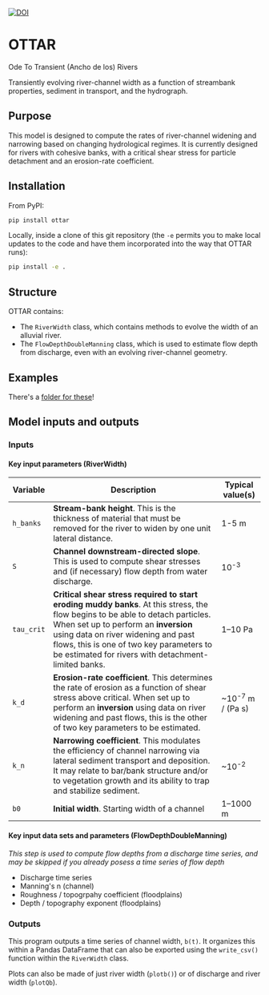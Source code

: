 [![DOI](https://zenodo.org/badge/261265317.svg)](https://zenodo.org/badge/latestdoi/261265317)

# OTTAR

Ode To Transient (Ancho de los) Rivers

Transiently evolving river-channel width as a function of streambank properties, sediment in transport, and the hydrograph.

## Purpose

This model is designed to compute the rates of river-channel widening and narrowing based on changing hydrological regimes. It is currently designed for rivers with cohesive banks, with a critical shear stress for particle detachment and an erosion-rate coefficient.

## Installation

From PyPI:
```sh
pip install ottar
```

Locally, inside a clone of this git repository (the `-e` permits you to make local updates to the code and have them incorporated into the way that OTTAR runs):
```sh
pip install -e .
```

## Structure

OTTAR contains:

* The `RiverWidth` class, which contains methods to evolve the width of an alluvial river.
* The `FlowDepthDoubleManning` class, which is used to estimate flow depth from discharge, even with an evolving river-channel geometry.

## Examples

There's a [folder for these](https://github.com/MNiMORPH/OTTAR/tree/master/examples)!

## Model inputs and outputs

### Inputs

#### Key input parameters (RiverWidth)

| **Variable** 	| **Description**                                                                                                                                                                                                                                                                                                   	| **Typical value(s)**        	|
|--------------	|-------------------------------------------------------------------------------------------------------------------------------------------------------------------------------------------------------------------------------------------------------------------------------------------------------------------	|-----------------------------	|
| `h_banks`    	| **Stream-bank height**. This is the thickness of material that must be removed for the river to widen by one unit lateral distance.                                                                                                                                                                               	| 1-5 m                       	|
| `S`          	| **Channel downstream-directed slope**. This is used to compute shear stresses and (if necessary) flow depth from water discharge.                                                                                                                                                                                 	| 10<sup>-3</sup>             	|
| `tau_crit`   	| **Critical shear stress required to start eroding muddy banks**. At this stress, the flow begins to be able to detach particles. When set up to perform an **inversion** using data on river widening and past flows, this is one of two key parameters to be estimated for rivers with detachment-limited banks. 	| 1&ndash;10 Pa                     	|
| `k_d`        	| **Erosion-rate coefficient**. This determines the rate of erosion as a function of shear stress above critical. When set up to perform an **inversion** using data on river widening and past flows, this is the other of two key parameters to be estimated.            	| ~10<sup>-7</sup> m / (Pa s) 	|
| `k_n`         	| **Narrowing coefficient**. This modulates the efficiency of channel narrowing via lateral sediment transport and deposition. It may relate to bar/bank structure and/or to vegetation growth and its ability to trap and stabilize sediment.                                                                                                                                                                                                                                    	| ~10<sup>-2</sup>     	|
| `b0`         	| **Initial width**. Starting width of a channel                                                                                                                                                                                                                                                                    	| 1&ndash;1000 m                   	|

#### Key input data sets and parameters (FlowDepthDoubleManning)

*This step is used to compute flow depths from a discharge time series, and may be skipped if you already posess a time series of flow depth*

* Discharge time series
* Manning's n (channel)
* Roughness / topogrpahy coefficient (floodplains)
* Depth / topography exponent (floodplains)

### Outputs

This program outputs a time series of channel width, `b(t)`. It organizes this within a Pandas DataFrame that can also be exported using the `write_csv()` function within the `RiverWidth` class.
 
Plots can also be made of just river width (`plotb()`) or of discharge and river width (`plotQb`).
